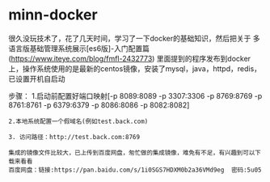# minn-docker

   很久没玩技术了，花了几天时间，学习了一下docker的基础知识，然后把关于
多语言版基础管理系统展示[es6版]-入门配置篇(https://www.iteye.com/blog/fmfl-2432773)
里面提到的程序发布到docker上，操作系统使用的是最新的centos镜像，安装了mysql，java，httpd，redis，已设置开机自启动
 
步骤：
    1.启动前配置好端口映射[-p 8089:8089 -p 3307:3306 -p 8769:8769 -p 8761:8761 -p 6379:6379 -p 8086:8086 -p 8082:8082]
    
    2.本地系统配置一个假域名(例如test.back.com)
    
    3. 访问路径：http://test.back.com:8769
    
    集成的镜像文件比较大，已上传到百度网盘，匆忙做的集成镜像，难免有不足，有兴趣到可以下载来看看
    百度网盘：链接:https://pan.baidu.com/s/1i0SGS7HDXM0b2a36VMd9eg  密码:5u05
